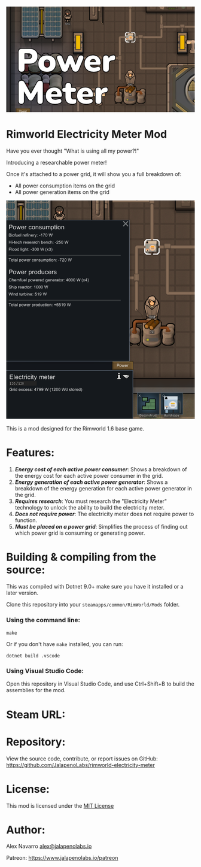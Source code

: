 ![Mod Preview](About/Preview.png)

# Rimworld Electricity Meter Mod

Have you ever thought "What is using all my power?!"

Introducing a researchable power meter!

Once it's attached to a power grid, it will show you a full breakdown of:
- All power consumption items on the grid
- All power generation items on the grid

![Example](About/Example.png)

This is a mod designed for the Rimworld 1.6 base game.

# Features:
1. ***Energy cost of each active power consumer***: Shows a breakdown of the energy cost for each active power consumer in the grid.
2. ***Energy generation of each active power generator***: Shows a breakdown of the energy generation for each active power generator in the grid.
3. ***Requires research***: You must research the "Electricity Meter" technology to unlock the ability to build the electricity meter.
4. ***Does not require power***: The electricity meter does not require power to function.
5. ***Must be placed on a power grid***: Simplifies the process of finding out which power grid is consuming or generating power.

# Building & compiling from the source:
This was compiled with Dotnet 9.0+ make sure you have it installed or a later version.

Clone this repository into your `steamapps/common/RimWorld/Mods` folder.

### Using the command line:

```shell
make
```

Or if you don't have `make` installed, you can run:

```shell
dotnet build .vscode
```

### Using Visual Studio Code:
Open this repository in Visual Studio Code, and use Ctrl+Shift+B to build the assemblies for the mod.

# Steam URL:
<TODO>

# Repository:
View the source code, contribute, or report issues on GitHub:
https://github.com/JalapenoLabs/rimworld-electricity-meter

# License:
This mod is licensed under the [MIT License](https://opensource.org/licenses/MIT)

# Author:
Alex Navarro
alex@jalapenolabs.io

Patreon: https://www.jalapenolabs.io/patreon
